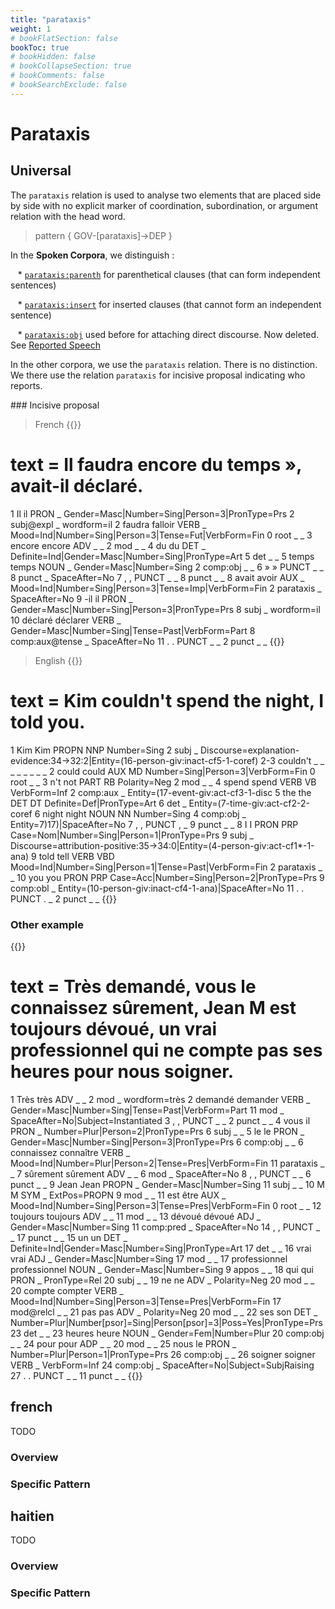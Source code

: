 ```yaml
---
title: "parataxis"
weight: 1
# bookFlatSection: false
bookToc: true
# bookHidden: false
# bookCollapseSection: true
# bookComments: false
# bookSearchExclude: false
---
```

# Parataxis 

## Universal


The `parataxis` relation is used to analyse two elements that are placed side by side with no explicit marker of coordination, subordination, or argument relation with the head word. 

> pattern { GOV-[parataxis]->DEP }

In the **Spoken Corpora**, we distinguish :

   * [`parataxis:parenth`](./parataxis_parenth.md) for parenthetical clauses (that can form independent sentences)

   * [`parataxis:insert`](./parataxis_insert.md) for inserted clauses (that cannot form an independent sentence)

   * [`parataxis:obj`](./parataxis_obj.md) used before for attaching direct discourse. Now deleted. See [Reported Speech](../../../Particular_construction/reported_speech.md)

In the other corpora, we use the `parataxis` relation. There is no distinction. We there use the relation `parataxis` for incisive proposal indicating who reports.

### Incisive proposal 

> French
{{<conll>}}
# text = Il faudra encore du temps », avait-il déclaré.
1	Il	il	PRON	_	Gender=Masc|Number=Sing|Person=3|PronType=Prs	2	subj@expl	_	wordform=il
2	faudra	falloir	VERB	_	Mood=Ind|Number=Sing|Person=3|Tense=Fut|VerbForm=Fin	0	root	_	_
3	encore	encore	ADV	_	_	2	mod	_	_
4	du	du	DET	_	Definite=Ind|Gender=Masc|Number=Sing|PronType=Art	5	det	_	_
5	temps	temps	NOUN	_	Gender=Masc|Number=Sing	2	comp:obj	_	_
6	»	»	PUNCT	_	_	8	punct	_	SpaceAfter=No
7	,	,	PUNCT	_	_	8	punct	_	_
8	avait	avoir	AUX	_	Mood=Ind|Number=Sing|Person=3|Tense=Imp|VerbForm=Fin	2	parataxis	_	SpaceAfter=No
9	-il	il	PRON	_	Gender=Masc|Number=Sing|Person=3|PronType=Prs	8	subj	_	wordform=il
10	déclaré	déclarer	VERB	_	Gender=Masc|Number=Sing|Tense=Past|VerbForm=Part	8	comp:aux@tense	_	SpaceAfter=No
11	.	.	PUNCT	_	_	2	punct	_	_
{{</conll>}}

> English
{{<conll>}}
# text = Kim couldn't spend the night, I told you.
1	Kim	Kim	PROPN	NNP	Number=Sing	2	subj	_	Discourse=explanation-evidence:34->32:2|Entity=(16-person-giv:inact-cf5-1-coref)
2-3	couldn't	_	_	_	_	_	_	_	_
2	could	could	AUX	MD	Number=Sing|Person=3|VerbForm=Fin	0	root	_	_
3	n't	not	PART	RB	Polarity=Neg	2	mod	_	_
4	spend	spend	VERB	VB	VerbForm=Inf	2	comp:aux	_	Entity=(17-event-giv:act-cf3-1-disc
5	the	the	DET	DT	Definite=Def|PronType=Art	6	det	_	Entity=(7-time-giv:act-cf2-2-coref
6	night	night	NOUN	NN	Number=Sing	4	comp:obj	_	Entity=7)17)|SpaceAfter=No
7	,	,	PUNCT	,	_	9	punct	_	_
8	I	I	PRON	PRP	Case=Nom|Number=Sing|Person=1|PronType=Prs	9	subj	_	Discourse=attribution-positive:35->34:0|Entity=(4-person-giv:act-cf1*-1-ana)
9	told	tell	VERB	VBD	Mood=Ind|Number=Sing|Person=1|Tense=Past|VerbForm=Fin	2	parataxis	_	_
10	you	you	PRON	PRP	Case=Acc|Number=Sing|Person=2|PronType=Prs	9	comp:obl	_	Entity=(10-person-giv:inact-cf4-1-ana)|SpaceAfter=No
11	.	.	PUNCT	.	_	2	punct	_	_
{{</conll>}}

### **Other example**

{{<conll>}}
# text = Très demandé, vous le connaissez sûrement, Jean M est toujours dévoué, un vrai professionnel qui ne compte pas ses heures pour nous soigner.
1	Très	très	ADV	_	_	2	mod	_	wordform=très
2	demandé	demander	VERB	_	Gender=Masc|Number=Sing|Tense=Past|VerbForm=Part	11	mod	_	SpaceAfter=No|Subject=Instantiated
3	,	,	PUNCT	_	_	2	punct	_	_
4	vous	il	PRON	_	Number=Plur|Person=2|PronType=Prs	6	subj	_	_
5	le	le	PRON	_	Gender=Masc|Number=Sing|Person=3|PronType=Prs	6	comp:obj	_	_
6	connaissez	connaître	VERB	_	Mood=Ind|Number=Plur|Person=2|Tense=Pres|VerbForm=Fin	11	parataxis	_	_
7	sûrement	sûrement	ADV	_	_	6	mod	_	SpaceAfter=No
8	,	,	PUNCT	_	_	6	punct	_	_
9	Jean	Jean	PROPN	_	Gender=Masc|Number=Sing	11	subj	_	_
10	M	M	SYM	_	ExtPos=PROPN	9	mod	_	_
11	est	être	AUX	_	Mood=Ind|Number=Sing|Person=3|Tense=Pres|VerbForm=Fin	0	root	_	_
12	toujours	toujours	ADV	_	_	11	mod	_	_
13	dévoué	dévoué	ADJ	_	Gender=Masc|Number=Sing	11	comp:pred	_	SpaceAfter=No
14	,	,	PUNCT	_	_	17	punct	_	_
15	un	un	DET	_	Definite=Ind|Gender=Masc|Number=Sing|PronType=Art	17	det	_	_
16	vrai	vrai	ADJ	_	Gender=Masc|Number=Sing	17	mod	_	_
17	professionnel	professionnel	NOUN	_	Gender=Masc|Number=Sing	9	appos	_	_
18	qui	qui	PRON	_	PronType=Rel	20	subj	_	_
19	ne	ne	ADV	_	Polarity=Neg	20	mod	_	_
20	compte	compter	VERB	_	Mood=Ind|Number=Sing|Person=3|Tense=Pres|VerbForm=Fin	17	mod@relcl	_	_
21	pas	pas	ADV	_	Polarity=Neg	20	mod	_	_
22	ses	son	DET	_	Number=Plur|Number[psor]=Sing|Person[psor]=3|Poss=Yes|PronType=Prs	23	det	_	_
23	heures	heure	NOUN	_	Gender=Fem|Number=Plur	20	comp:obj	_	_
24	pour	pour	ADP	_	_	20	mod	_	_
25	nous	le	PRON	_	Number=Plur|Person=1|PronType=Prs	26	comp:obj	_	_
26	soigner	soigner	VERB	_	VerbForm=Inf	24	comp:obj	_	SpaceAfter=No|Subject=SubjRaising
27	.	.	PUNCT	_	_	11	punct	_	_
{{</conll>}}


## french

TODO
### Overview

### Specific Pattern




## haitien

TODO
### Overview

### Specific Pattern


